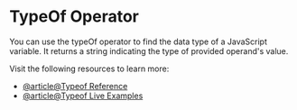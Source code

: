 # TypeOf Operator

You can use the typeOf operator to find the data type of a JavaScript variable. It returns a string indicating the type of provided operand's value.

Visit the following resources to learn more:

- [@article@Typeof Reference](https://developer.mozilla.org/en-US/docs/Web/JavaScript/Reference/Operators/typeof)
- [@article@Typeof Live Examples](https://www.w3schools.com/js/tryit.asp?filename=tryjs_typeof_all)
